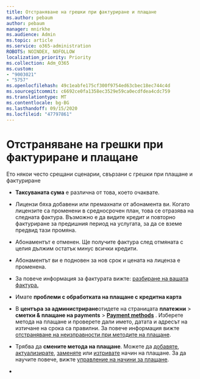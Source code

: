 ```yaml
---
title: Отстраняване на грешки при фактуриране и плащане
ms.author: pebaum
author: pebaum
manager: mnirkhe
ms.audience: Admin
ms.topic: article
ms.service: o365-administration
ROBOTS: NOINDEX, NOFOLLOW
localization_priority: Priority
ms.collection: Adm_O365
ms.custom:
- "9003021"
- "5757"
ms.openlocfilehash: 49c1eabfe175cf300f9754ed63cbec18ec744c4d
ms.sourcegitcommit: c6692ce0fa1358ec3529e59ca0ecdfdea4cdc759
ms.translationtype: MT
ms.contentlocale: bg-BG
ms.lasthandoff: 09/15/2020
ms.locfileid: "47797861"
---
```

# <a name="resolving-billing-and-payment-errors"></a>Отстраняване на грешки при фактуриране и плащане

Ето някои често срещани сценарии, свързани с грешки при плащане и фактуриране

- **Таксуваната сума** е различна от това, което очаквате.
- Лицензи бяха добавени или премахнати от абонамента ви. Когато лицензите са променени в средносрочен план, това се отразява на следната фактура. Възможно е да видите кредит и повторно фактуриране за предишния период на услугата, за да се вземе предвид тази промяна.
- Абонаментът е отменен. Ще получите фактура след отмяната с целия дължим остатък минус всички кредити.
- Абонаментът ви е подновен за нов срок и цената на лиценза е променена.
- За повече информация за фактурата вижте:  [разбиране на вашата фактура.](https://docs.microsoft.com/microsoft-365/commerce/billing-and-payments/understand-your-invoice2)
- Имате  **проблеми с обработката на плащане с кредитна карта**
- В **центъра за администриране**отидете на страницата **платежни**   >   **сметки & плащане на payments**   >   **[Payment methods](https://go.microsoft.com/fwlink/p/?linkid=2018806)** . Изберете метода на плащане и проверете дали името, датата и адресът на изтичане на срока са правилни. За повече информация вижте  [отстраняване на неизправности при методите на плащане](https://docs.microsoft.com/microsoft-365/commerce/billing-and-payments/manage-payment-methods#troubleshoot-payment-methods).

- Трябва да  **смените метода на плащане**. Можете да [добавяте](https://docs.microsoft.com/microsoft-365/commerce/billing-and-payments/manage-payment-methods?view=o365-worldwide#add-a-payment-method),  [актуализирате](https://docs.microsoft.com/microsoft-365/commerce/billing-and-payments/manage-payment-methods?view=o365-worldwide#update-payment-method-details),  [заменяте](https://docs.microsoft.com/microsoft-365/commerce/billing-and-payments/manage-payment-methods?view=o365-worldwide#replace-a-payment-method)  или  [изтривате](https://docs.microsoft.com/microsoft-365/commerce/billing-and-payments/manage-payment-methods?view=o365-worldwide#delete-a-payment-method)  начин на плащане. За да научите повече, вижте  [управление на начини за плащане](https://docs.microsoft.com/microsoft-365/commerce/billing-and-payments/manage-payment-methods?view=o365-worldwide).
- 